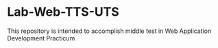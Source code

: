 # Lab-Web-TTS-UTS
This repository is intended to accomplish middle test in Web Application Development Practicum
